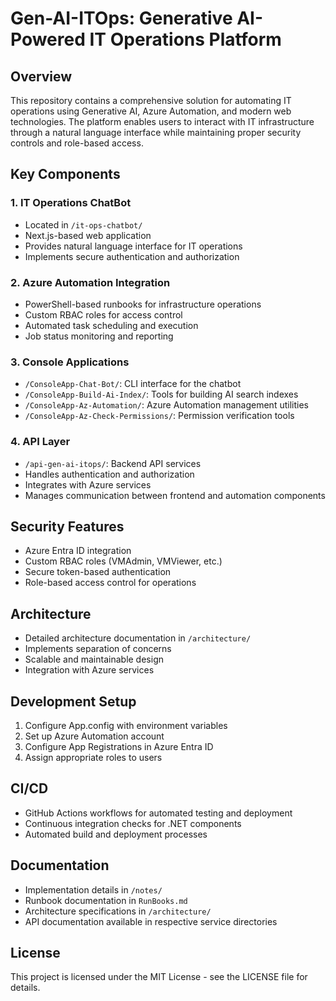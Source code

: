 # Gen-AI-ITOps: Generative AI-Powered IT Operations Platform

## Overview
This repository contains a comprehensive solution for automating IT operations using Generative AI, Azure Automation, and modern web technologies. The platform enables users to interact with IT infrastructure through a natural language interface while maintaining proper security controls and role-based access.

## Key Components

### 1. IT Operations ChatBot
- Located in `/it-ops-chatbot/`
- Next.js-based web application
- Provides natural language interface for IT operations
- Implements secure authentication and authorization

### 2. Azure Automation Integration
- PowerShell-based runbooks for infrastructure operations
- Custom RBAC roles for access control
- Automated task scheduling and execution
- Job status monitoring and reporting

### 3. Console Applications
- `/ConsoleApp-Chat-Bot/`: CLI interface for the chatbot
- `/ConsoleApp-Build-Ai-Index/`: Tools for building AI search indexes
- `/ConsoleApp-Az-Automation/`: Azure Automation management utilities
- `/ConsoleApp-Az-Check-Permissions/`: Permission verification tools

### 4. API Layer
- `/api-gen-ai-itops/`: Backend API services
- Handles authentication and authorization
- Integrates with Azure services
- Manages communication between frontend and automation components

## Security Features
- Azure Entra ID integration
- Custom RBAC roles (VMAdmin, VMViewer, etc.)
- Secure token-based authentication
- Role-based access control for operations

## Architecture
- Detailed architecture documentation in `/architecture/`
- Implements separation of concerns
- Scalable and maintainable design
- Integration with Azure services

## Development Setup
1. Configure App.config with environment variables
2. Set up Azure Automation account
3. Configure App Registrations in Azure Entra ID
4. Assign appropriate roles to users

## CI/CD
- GitHub Actions workflows for automated testing and deployment
- Continuous integration checks for .NET components
- Automated build and deployment processes

## Documentation
- Implementation details in `/notes/`
- Runbook documentation in `RunBooks.md`
- Architecture specifications in `/architecture/`
- API documentation available in respective service directories

## License
This project is licensed under the MIT License - see the LICENSE file for details. 